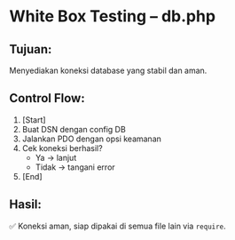 # White Box Testing – db.php

## Tujuan:
Menyediakan koneksi database yang stabil dan aman.

## Control Flow:
1. [Start]
2. Buat DSN dengan config DB
3. Jalankan PDO dengan opsi keamanan
4. Cek koneksi berhasil?
   - Ya → lanjut
   - Tidak → tangani error
5. [End]

## Hasil:
✅ Koneksi aman, siap dipakai di semua file lain via `require`.
